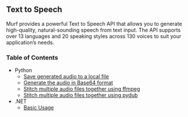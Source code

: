 ## Text to Speech

Murf provides a powerful Text to Speech API that allows you to generate high-quality, natural-sounding speech from text input. The API supports over 13 languages and 20 speaking styles across 130 voices to suit your application’s needs.

### Table of Contents

- Python
  - [Save generated audio to a local file](./python/save_audio_to_file.py)
  - [Generate the audio in Base64 format](./python/base64.py)
  - [Stitch multiple audio files together using ffmpeg](./python/concat_ffmpeg.py)
  - [Stitch multiple audio files together using pydub](./python/concat_pydub.py)
- .NET
  - [Basic Usage](./dotnet/SpeechGenerate.cs)
